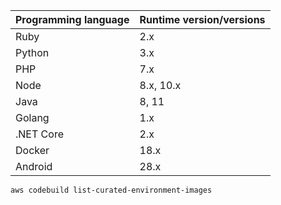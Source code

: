 | Programming language | Runtime version/versions |
| --- | --- |
| Ruby | 2.x |
| Python | 3.x |
| PHP | 7.x |
| Node | 8.x, 10.x |
| Java | 8, 11 |
| Golang | 1.x |
| .NET Core | 2.x |
| Docker | 18.x |
| Android | 28.x |

```bash
aws codebuild list-curated-environment-images
```
